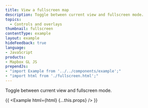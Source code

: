 ```yaml
---
title: View a fullscreen map
description: Toggle between current view and fullscreen mode.
topics:
  - Controls and overlays
thumbnail: fullscreen
contentType: example
layout: example
hideFeedback: true
language:
- JavaScript
products:
- Mapbox GL JS
prependJs:
- "import Example from '../../components/example';"
- "import html from './fullscreen.html';"
---
```


Toggle between current view and fullscreen mode.

{{ <Example html={html} {...this.props} /> }}
